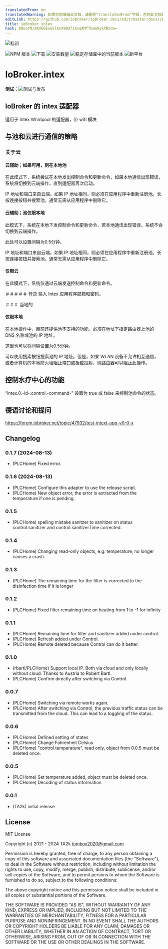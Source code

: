 ```yaml
---
translatedFrom: en
translatedWarning: 如果您想编辑此文档，请删除“translatedFrom”字段，否则此文档将再次自动翻译
editLink: https://github.com/ioBroker/ioBroker.docs/edit/master/docs/zh-cn/adapterref/iobroker.intex/README.md
title: ioBroker.intex
hash: DQoafM/aKX66Exe5lkCA99dTzXsqAMffbwmDykXNzdo=
---
```

![标识](../../../en/adapterref/iobroker.intex/admin/intex.png)

![NPM 版本](https://img.shields.io/npm/v/iobroker.intex.svg)
![下载](https://img.shields.io/npm/dm/iobroker.intex.svg)
![安装数量](https://iobroker.live/badges/intex-installed.svg)
![稳定存储库中的当前版本](https://iobroker.live/badges/intex-stable.svg)
![新平台](https://nodei.co/npm/iobroker.intex.png?downloads=true)

# IoBroker.intex
**测试：**![测试与发布](https://github.com/TA2k/ioBroker.intex/workflows/Test%20and%20Release/badge.svg)

## IoBroker 的 intex 适配器
适用于 Intex Whirlpool 的适配器，带 wifi 模块

## 与池和云进行通信的策略
### 关于云
#### 云辅助；如果可用，则在本地池
在此模式下，系统尝试在本地发出控制命令和更新命令，如果本地通信出现错误，系统将切换到云端操作，直到适配器再次启动。

IP 地址和端口来自云端。如果 IP 地址相同，则必须在应用程序中重新注册池。长按连接按钮并搜索池。通常无需从应用程序中删除它。

#### 云辅助；池仅限本地
此模式下，系统在本地下发控制命令和更新命令，若本地通讯出现错误，系统不会切换到云端操作。

此处可以设置间隔为0.5分钟。

IP 地址和端口来自云端。如果 IP 地址相同，则必须在应用程序中重新注册池。长按连接按钮并搜索池。通常无需从应用程序中删除它。

#### 仅限云
在此模式下，系统仅通过云端发送控制命令和更新命令。

＃＃＃＃＃ 登录
输入 Intex 应用程序邮箱和密码。

＃＃＃ 当地的
#### 仅限本地
在本地操作中，目前还提供池不支持的功能。必须在地址下指定路由器上池的 DNS 名称或池的 IP 地址。

这里也可以将间隔设置为0.5分钟。

可以使用搜索按钮搜索池的 IP 地址。但是，如果 WLAN 设备不允许相互通信，或者计算机的本地防火墙阻止端口或板载投射，则路由器可以阻止此操作。

## 控制水疗中心的功能
“intex.0.-id-.control.-command-” 设置为 true 或 false 来控制池命令的状态。

## 德语讨论和提问
https://forum.iobroker.net/topic/47932/test-intext-app-v0-0-x

## Changelog

<!--
  Placeholder for the next version (at the beginning of the line):
  ### **WORK IN PROGRESS**
-->

### 0.1.7 (2024-08-13)

- (PLCHome) Fixed error.

### 0.1.6 (2024-08-13)

- (PLCHome) Configure this adapter to use the release script.
- (PLCHome) New object error, the error is extracted from the temperature if one is pending.

### 0.1.5

- (PLCHome) spelling mistake sanitzer to sanitizer on status control.sanitizer and control.sanitizerTime corrected.

### 0.1.4

- (PLCHome) Changing read-only objects, e.g. temperature, no longer causes a crash.

### 0.1.3

- (PLCHome) The remaining time for the filter is corrected to the disinfection time if it is longer

### 0.1.2

- (PLCHome) Fixed filter remaining time on heating from 1 to -1 for infinity

### 0.1.1

- (PLCHome) Remaining time for filter and sanitizer added under control.
- (PLCHome) Refresh added under Control.
- (PLCHome) Remote deleted because Control can do it better.

### 0.1.0

- (rbartl/PLCHome) Support local IP. Both via cloud and only locally without cloud. Thanks to Austria to Robert Bartl.
- (PLCHome) Confirm directly after switching via Control.

### 0.0.7

- (PLCHome) Switching via remote works again.
- (PLCHome) After switching via Control, the previous traffic status can be transmitted from the cloud. This can lead to a toggling of the status.

### 0.0.6

- (PLCHome) Defined setting of states
- (PLCHome) Change Fahrenheit Celsius
- (PLCHome) "control.temperature", read only, object from 0.0.5 must be deleted once.

### 0.0.5

- (PLCHome) Set temperature added, object must be deleted once.
- (PLCHome) Decoding of status information

### 0.0.1

- (TA2k) initial release

## License

MIT License

Copyright (c) 2021 - 2024 TA2k <tombox2020@gmail.com>

Permission is hereby granted, free of charge, to any person obtaining a copy
of this software and associated documentation files (the "Software"), to deal
in the Software without restriction, including without limitation the rights
to use, copy, modify, merge, publish, distribute, sublicense, and/or sell
copies of the Software, and to permit persons to whom the Software is
furnished to do so, subject to the following conditions:

The above copyright notice and this permission notice shall be included in all
copies or substantial portions of the Software.

THE SOFTWARE IS PROVIDED "AS IS", WITHOUT WARRANTY OF ANY KIND, EXPRESS OR
IMPLIED, INCLUDING BUT NOT LIMITED TO THE WARRANTIES OF MERCHANTABILITY,
FITNESS FOR A PARTICULAR PURPOSE AND NONINFRINGEMENT. IN NO EVENT SHALL THE
AUTHORS OR COPYRIGHT HOLDERS BE LIABLE FOR ANY CLAIM, DAMAGES OR OTHER
LIABILITY, WHETHER IN AN ACTION OF CONTRACT, TORT OR OTHERWISE, ARISING FROM,
OUT OF OR IN CONNECTION WITH THE SOFTWARE OR THE USE OR OTHER DEALINGS IN THE
SOFTWARE.